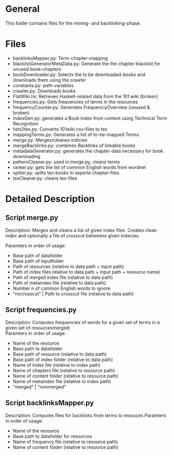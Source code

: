 # General

This folder contains files for the mining- and backlinking-phase.

# Files

- backlinksMapper.py:		Term-chapter-mapping 
- blacklistGeneratorMetaData.py: Generate the the chapter blacklist for unused book-chapters
- bookDownloader.py:	Selects the to be downloaded-books and downloads them using the crawler
- constants.py:		path-variables
- crawler.py:		Downloads books
- FlatWiki.hs:		Retrieves Haskell-related data from the 101 wiki (broken)
- frequencies.py:	Gets frequencies of terms in the resources
- frequencyCounter.py:	Generates FrequenciyOverview (unused & broken)
- indexGen.py:		generates a Book index from content using Technical Term Recognition
- lists2tex.py:		Converts 101wiki csv-files to tex
- mappingTerms.py:	Generates a list of to-be-mapped Terms
- merge.py:		Merges/cleanes indicies
- mergeBacklinks.py:	combines Backlinks of linkable books
- metadataGenerator.py:	generates the chapter-data necessary for book downloading
- patternCleaner.py:	used in merge.py, cleans terms 
- ranker.py:		gets the list of common English words from wordnet
- spliter.py:		splits tex-books in seperte chapter-files
- texCleaner.py:	cleans tex-files

# Detailed Description

## Script merge.py

Description: Merges and cleans a list of given index files. Creates clean index and optionally a file of crosscut betweens given indecies.

Paramters in order of usage:
* Base path of datafolder
* Base path of inputfolder
* Path of resources (relative to data path + input path)
* Path of index files relative to data path + input path + resource name)
* Path of merged index file (relative to data path)
* Path of metaindex file (relative to data path)
* Number n of common English words to ignore
* "nocrosscut" | Path to crosscut file (relative to data path)

## Script frequencies.py

Description: Computes frequencies of words for a given set of terms in a given set of resourcesmerged; \
Paramters in order of usage:
* Name of the resource
* Base path to datafolder
* Base path of resource (relative to data path)
* Base path of index folder (relative to data path)
* Name of index file (relative to index path)
* Name of chapters file (relative to resource path)
* Name of content folder (relative to resource path)
* Name of metaindex file (relative to index path)
* "merged" | "nonmerged"

## Script backlinksMapper.py

Description: Computes files for backlinks from terms to resouces
Paramters in order of usage:
* Name of the resource
* Base path to datafolder for resources
* Name of frequency file (relative to resource path)
* Name of content folder (relative to resource path)

